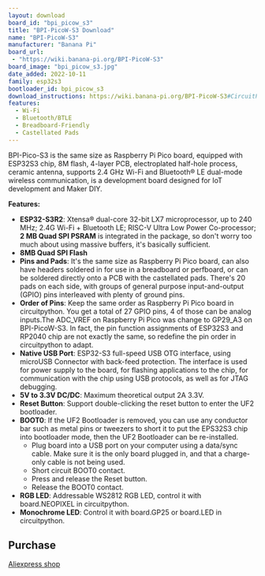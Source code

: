 ```yaml
---
layout: download
board_id: "bpi_picow_s3"
title: "BPI-PicoW-S3 Download"
name: "BPI-PicoW-S3"
manufacturer: "Banana Pi"
board_url:
 - "https://wiki.banana-pi.org/BPI-PicoW-S3"
board_image: "bpi_picow_s3.jpg"
date_added: 2022-10-11
family: esp32s3
bootloader_id: bpi_picow_s3
download_instructions: https://wiki.banana-pi.org/BPI-PicoW-S3#CircuitPython
features:
  - Wi-Fi
  - Bluetooth/BTLE
  - Breadboard-Friendly
  - Castellated Pads
---
```


BPI-Pico-S3 is the same size as Raspberry Pi Pico board, equipped with ESP32S3 chip, 8M flash, 4-layer PCB, electroplated half-hole process, ceramic antenna, supports 2.4 GHz Wi-Fi and Bluetooth® LE dual-mode wireless communication, is a development board designed for IoT development and Maker DIY.

**Features:**

- **ESP32-S3R2**: Xtensa® dual-core 32-bit LX7 microprocessor,
up to 240 MHz; 2.4G Wi-Fi + Bluetooth LE; RISC-V Ultra Low Power Co-processor; **2 MB Quad SPI PSRAM** is integrated in the package, so don't worry too much about using massive buffers, it's basically sufficient.
- **8MB Quad SPI Flash**
- **Pins and Pads**: It's the same size as Raspberry Pi Pico board, can also have headers soldered in for use in a breadboard or perfboard, or can be soldered directly onto a PCB with the castellated pads. There's 20 pads on each side, with groups of general purpose input-and-output (GPIO) pins interleaved with plenty of ground pins.
- **Order of Pins**: Keep the same order as Raspberry Pi Pico board in circuitpython. You get a total of 27 GPIO pins, 4 of those can be analog inputs.The ADC_VREF on Raspberry Pi Pico was change to GP29_A3 on BPI-PicoW-S3. In fact, the pin function assignments of ESP32S3 and RP2040 chip are not exactly the same, so redefine the pin order in circuitpython to adapt.
- **Native USB Port**: ESP32-S3 full-speed USB OTG interface, using microUSB Connector with back-feed protection. The interface is used for power supply to the board, for flashing applications to the chip, for communication with the chip using USB protocols, as well as for JTAG debugging.
- **5V to 3.3V DC/DC**: Maximum theoretical output 2A 3.3V.
- **Reset Button**: Support double-clicking the reset button to enter the UF2 bootloader.
- **BOOT0**: If the UF2 Bootloader is removed, you can use any conductor bar such as metal pins or tweezers to short it to put the EPS32S3 chip into bootloader mode, then the UF2 Bootloader can be re-installed.
  - Plug board into a USB port on your computer using a data/sync cable. Make sure it is the only board plugged in, and that a charge-only cable is not being used.
  - Short circuit BOOT0 contact.
  - Press and release the Reset button.
  - Release the BOOT0 contact.
- **RGB LED**: Addressable WS2812 RGB LED, control it with board.NEOPIXEL in circuitpython.
- **Monochrome LED**: Control it with board.GP25 or board.LED in circuitpython.

## Purchase

[Aliexpress shop](https://www.aliexpress.com/item/1005004775634442.html)